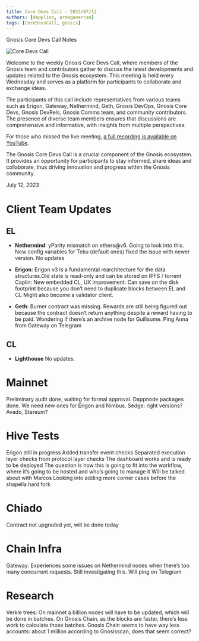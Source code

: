 ```yaml
---
title: Core Devs Call - 2023/07/12
authors: [dapplion, armaganercan]
tags: [CoreDevsCall, gnosis]
---
```


Gnosis Core Devs Call Notes

![Core Devs Call](https://github.com/gnosischain/documentation-1/assets/75987728/07e85a2d-60d9-4d06-b94f-5213d12b2964)

Welcome to the weekly Gnosis Core Devs Call, where members of the Gnosis team and contributors gather to discuss the latest developments and updates related to the Gnosis ecosystem. This meeting is held every Wednesday and serves as a platform for participants to collaborate and exchange ideas.

The participants of this call include representatives from various teams such as Erigon, Gateway, Nethermind, Geth, Gnosis DevOps, Gnosis Core Devs, Gnosis DevRels, Gnosis Comms team, and community contributors. The presence of diverse team members ensures that discussions are comprehensive and informative, with insights from multiple perspectives.

For those who missed the live meeting, [a full recording is available on YouTube](https://youtu.be/u2OfBdRkSoo).

The Gnosis Core Devs Call is a crucial component of the Gnosis ecosystem. It provides an opportunity for participants to stay informed, share ideas and collaborate, thus driving innovation and progress within the Gnosis community.

July 12, 2023

# Client Team Updates

## EL

- **Nethermind**: yParity mismatch on ethers@v6. Going to look into this. New config variables for Teku (default ones) fixed the issue with newer version. No updates

- **Erigon**: Erigon v3 is a fundamental rearchitecture for the data structures.Old state is read-only and can be stored on IPFS / torrent
  Caplin: New embedded CL, UX improvement. Can save on the disk footprint because you don’t need to duplicate blocks between EL and CL
  Might also become a validator client.

- **Geth**: Burner contract was missing. Rewards are still being figured out because the contract doesn’t return anything despite a reward having to be paid. Wondering if there’s an archive node for Guillaume. Ping Anna from Gateway on Telegram

## CL

- **Lighthouse** No updates.

# Mainnet

Preliminary audit done, waiting for formal approval.
Dappnode packages done.
We need new ones for Erigon and Nimbus.
Sedge: right versions?
Avado, Stereum?

# Hive Tests

Erigon still in progress
Added transfer event checks
Separated execution layer checks from protocol layer checks
The dashboard works and is ready to be deployed
The question is how this is going to fit into the workflow, where it’s going to be hosted and who’s going to manage it
Will be talked about with Marcos
Looking into adding more corner cases before the shapella hard fork

# Chiado

Contract not upgraded yet, will be done today

# Chain Infra

Gateway: Experiences some issues on Nethermind nodes when there’s too many concurrent requests. Still investigating this. Will ping on Telegram

# Research

Verkle trees: On mainnet a billion nodes will have to be updated, which will be done in batches. On Gnosis Chain, as the blocks are faster, there’s less work to calculate those batches. Gnosis Chain seems to have way less accounts: about 1 million according to Gnosisscan, does that seem correct?
